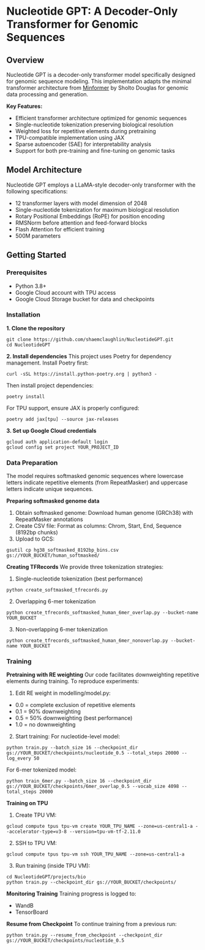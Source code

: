 # Nucleotide GPT: A Decoder-Only Transformer for Genomic Sequences

## Overview
Nucleotide GPT is a decoder-only transformer model specifically designed for genomic sequence modeling. This implementation adapts the minimal transformer architecture from <u>Minformer</u> by Sholto Douglas for genomic data processing and generation. 

**Key Features:**
- Efficient transformer architecture optimized for genomic sequences
- Single-nucleotide tokenization preserving biological resolution
- Weighted loss for repetitive elements during pretraining
- TPU-compatible implementation using JAX
- Sparse autoencoder (SAE) for interpretability analysis
- Support for both pre-training and fine-tuning on genomic tasks

## Model Architecture 
Nucleotide GPT employs a LLaMA-style decoder-only transformer with the following specifications:
- 12 transformer layers with model dimension of 2048
- Single-nucleotide tokenization for maximum biological resolution
- Rotary Positional Embeddings (RoPE) for position encoding
- RMSNorm before attention and feed-forward blocks
- Flash Attention for efficient training
- 500M parameters

## Getting Started
### Prerequisites
- Python 3.8+
- Google Cloud account with TPU access
- Google Cloud Storage bucket for data and checkpoints

### Installation
**1. Clone the repository**
```
git clone https://github.com/shaemclaughlin/NucleotideGPT.git
cd NucleotideGPT
```

**2. Install dependencies**
This project uses Poetry for dependency management.
Install Poetry first:
```
curl -sSL https://install.python-poetry.org | python3 -
```
Then install project dependencies:
```
poetry install
```
For TPU support, ensure JAX is properly configured:
```
poetry add jax[tpu] --source jax-releases
```

**3. Set up Google Cloud credentials**
```
gcloud auth application-default login
gcloud config set project YOUR_PROJECT_ID
```

### Data Preparation
The model requires softmasked genomic sequences where lowercase letters indicate repetitive elements (from RepeatMasker) and uppercase letters indicate unique sequences.

**Preparing softmasked genome data**
1. Obtain softmasked genome: Download human genome (GRCh38) with RepeatMasker annotations
2. Create CSV file: Format as columns: Chrom, Start, End, Sequence (8192bp chunks)
3. Upload to GCS:
```
gsutil cp hg38_softmasked_8192bp_bins.csv gs://YOUR_BUCKET/human_softmasked/
```

**Creating TFRecords**
We provide three tokenization strategies:
1. Single-nucleotide tokenization (best performance)
```
python create_softmasked_tfrecords.py
```
2. Overlapping 6-mer tokenization
```
python create_tfrecords_softmasked_human_6mer_overlap.py --bucket-name YOUR_BUCKET
```
3. Non-overlapping 6-mer tokenization
```
python create_tfrecords_softmasked_human_6mer_nonoverlap.py --bucket-name YOUR_BUCKET
```
### Training
**Pretraining with RE weighting**
Our code facilitates downweighting repetitive elements during training. To reproduce experiments:
1. Edit RE weight in modelling/model.py:
- 0.0 = complete exclusion of repetitive elements
- 0.1 = 90% downweighting
- 0.5 = 50% downweighting (best performance)
- 1.0 = no downweighting
2. Start training:
For nucleotide-level model:
```
python train.py --batch_size 16 --checkpoint_dir gs://YOUR_BUCKET/checkpoints/nucleotide_0.5 --total_steps 20000 --log_every 50
```
For 6-mer tokenized model:
```
python train_6mer.py --batch_size 16 --checkpoint_dir gs://YOUR_BUCKET/checkpoints/6mer_overlap_0.5 --vocab_size 4098 --total_steps 20000
```

**Training on TPU**
1. Create TPU VM:
```
gcloud compute tpus tpu-vm create YOUR_TPU_NAME --zone=us-central1-a --accelerator-type=v3-8 --version=tpu-vm-tf-2.11.0
```
2. SSH to TPU VM:
```
gcloud compute tpus tpu-vm ssh YOUR_TPU_NAME --zone=us-central1-a
```
3. Run training (inside TPU VM):
```
cd NucleotideGPT/projects/bio
python train.py --checkpoint_dir gs://YOUR_BUCKET/checkpoints/
```

**Monitoring Training**
Training progress is logged to:
- WandB
- TensorBoard

**Resume from Checkpoint**
To continue training from a previous run:
```
python train.py --resume_from_checkpoint --checkpoint_dir gs://YOUR_BUCKET/checkpoints/nucleotide_0.5
```
